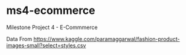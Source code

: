 # ms4-ecommerce
Milestone Project 4 - E-Commmerce


Data From
https://www.kaggle.com/paramaggarwal/fashion-product-images-small?select=styles.csv